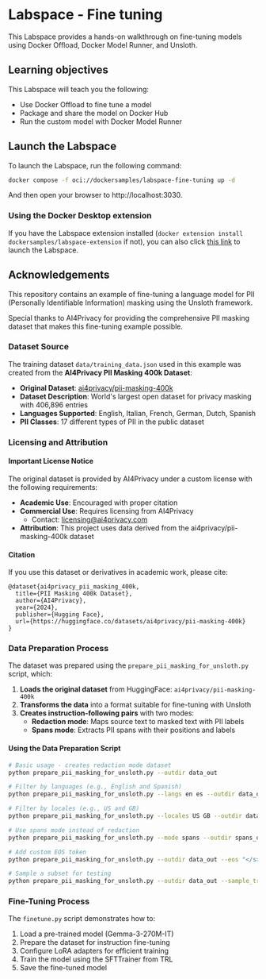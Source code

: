# Labspace - Fine tuning

This Labspace provides a hands-on walkthrough on fine-tuning models using Docker Offload, Docker Model Runner, and Unsloth.

## Learning objectives

This Labspace will teach you the following:

- Use Docker Offload to fine tune a model
- Package and share the model on Docker Hub
- Run the custom model with Docker Model Runner

## Launch the Labspace

To launch the Labspace, run the following command:

```bash
docker compose -f oci://dockersamples/labspace-fine-tuning up -d
```

And then open your browser to http://localhost:3030.

### Using the Docker Desktop extension

If you have the Labspace extension installed (`docker extension install dockersamples/labspace-extension` if not), you can also click [this link](https://open.docker.com/dashboard/extension-tab?extensionId=dockersamples/labspace-extension&location=dockersamples/labspace-fine-tuning&title=Fine-tuning%20local%20models) to launch the Labspace.


## Acknowledgements

This repository contains an example of fine-tuning a language model for PII (Personally Identifiable Information) masking using the Unsloth framework.

Special thanks to AI4Privacy for providing the comprehensive PII masking dataset that makes this fine-tuning example possible.

### Dataset Source

The training dataset `data/training_data.json` used in this example was created from the **AI4Privacy PII Masking 400k Dataset**:

- **Original Dataset**: [ai4privacy/pii-masking-400k](https://huggingface.co/datasets/ai4privacy/pii-masking-400k)
- **Dataset Description**: World's largest open dataset for privacy masking with 406,896 entries
- **Languages Supported**: English, Italian, French, German, Dutch, Spanish
- **PII Classes**: 17 different types of PII in the public dataset

### Licensing and Attribution

#### Important License Notice

The original dataset is provided by AI4Privacy under a custom license with the following requirements:

- **Academic Use**: Encouraged with proper citation
- **Commercial Use**: Requires licensing from AI4Privacy
  - Contact: licensing@ai4privacy.com
- **Attribution**: This project uses data derived from the ai4privacy/pii-masking-400k dataset

#### Citation

If you use this dataset or derivatives in academic work, please cite:
```
@dataset{ai4privacy_pii_masking_400k,
  title={PII Masking 400k Dataset},
  author={AI4Privacy},
  year={2024},
  publisher={Hugging Face},
  url={https://huggingface.co/datasets/ai4privacy/pii-masking-400k}
}
```

### Data Preparation Process

The dataset was prepared using the `prepare_pii_masking_for_unsloth.py` script, which:

1. **Loads the original dataset** from HuggingFace: `ai4privacy/pii-masking-400k`
2. **Transforms the data** into a format suitable for fine-tuning with Unsloth
3. **Creates instruction-following pairs** with two modes:
   - **Redaction mode**: Maps source text to masked text with PII labels
   - **Spans mode**: Extracts PII spans with their positions and labels

#### Using the Data Preparation Script

```bash
# Basic usage - creates redaction mode dataset
python prepare_pii_masking_for_unsloth.py --outdir data_out

# Filter by languages (e.g., English and Spanish)
python prepare_pii_masking_for_unsloth.py --langs en es --outdir data_out_en_es

# Filter by locales (e.g., US and GB)
python prepare_pii_masking_for_unsloth.py --locales US GB --outdir data_out_us_gb

# Use spans mode instead of redaction
python prepare_pii_masking_for_unsloth.py --mode spans --outdir spans_out

# Add custom EOS token
python prepare_pii_masking_for_unsloth.py --outdir data_out --eos "</s>"

# Sample a subset for testing
python prepare_pii_masking_for_unsloth.py --outdir data_out --sample_train 1000 --sample_val 200
```

### Fine-Tuning Process

The `finetune.py` script demonstrates how to:

1. Load a pre-trained model (Gemma-3-270M-IT)
2. Prepare the dataset for instruction fine-tuning
3. Configure LoRA adapters for efficient training
4. Train the model using the SFTTrainer from TRL
5. Save the fine-tuned model

